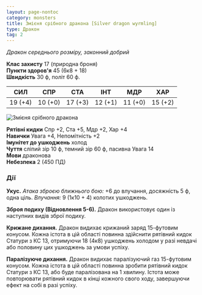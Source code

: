 ```yaml
---
layout: page-nontoc
category: monsters
title: Змієня срібного дракона [Silver dragon wyrmling]
type: Дракон
tag: 2
---
```


_Дракон середнього розміру, законний добрий_

**Клас захисту** 17 (природна броня)    
**Пункти здоров'я** 45 (6к8 + 18)    
**Швидкість** 30 ф, політ 60 ф.

| СИЛ     | СПР     | СТА     | ІНТ     | МДР     | ХАР     |
| ------- | ------- | ------- | ------- | ------- | ------- |
| 19 (+4) | 10 (+0) | 17 (+3) | 12 (+1) | 11 (+0) | 15 (+2) |

![Змієня срібного дракона](https://www.dndbeyond.com/avatars/thumbnails/30782/730/1000/1000/638061973263583027.png)

**Рятівні кидки** Спр +2, Ста +5, Мдр +2, Хар +4    
**Навички** Увага +4, Непомітність +2    
**Імунітет до ушкоджень** холод    
**Чуття** сліпий зір 10 ф, темний зір 60 ф, пасивна Увага 14    
**Мови** драконова    
**Небезпека** 2 (450 ПД)

### Дії
**Укус.** _Атака зброєю ближнього бою:_ +6 до влучання, досяжність 5 ф, одна ціль. _Влучання:_ 9 (1к10 + 4) колотих ушкоджень.    

**Зброя подиху (Відновлення 5-6).** Дракон використовує один із наступних видів зброї подиху.    

**Крижане дихання.** Дракон видихає крижаний заряд 15-футовим конусом. Кожна істота в цій області повинна здійснити рятівний кидок Статури з КС 13, отримуючи 18 (4к8) ушкоджень холодом у разі невдачі або половину цих ушкоджень за умови успіху.    

**Паралізуюче дихання.** Дракон видихає паралізуючий газ 15-футовим конусом. Кожна істота в цій області повинна зробити рятівний кидок Статури з КС 13, або буде паралізована на 1 хвилину. Істота може повторювати рятівний кидок в кінці кожного свого ходу, завершуючи ефект на собі в разі успіху.
